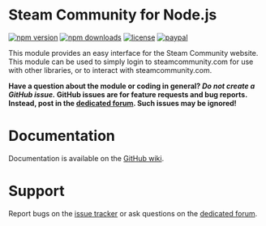 # Steam Community for Node.js
[![npm version](https://img.shields.io/npm/v/steamcommunity.svg)](https://npmjs.com/package/steamcommunity)
[![npm downloads](https://img.shields.io/npm/dm/steamcommunity.svg)](https://npmjs.com/package/steamcommunity)
[![license](https://img.shields.io/npm/l/steamcommunity.svg)](https://github.com/DoctorMcKay/node-steamcommunity/blob/master/LICENSE)
[![paypal](https://img.shields.io/badge/paypal-donate-yellow.svg)](https://www.paypal.com/cgi-bin/webscr?cmd=_donations&business=N36YVAT42CZ4G&item_name=node%2dsteamcommunity&currency_code=USD)

This module provides an easy interface for the Steam Community website. This module can be used to simply login to
steamcommunity.com for use with other libraries, or to interact with steamcommunity.com.

**Have a question about the module or coding in general? *Do not create a GitHub issue.* GitHub issues are for feature
requests and bug reports. Instead, post in the [dedicated forum](https://dev.doctormckay.com/forum/8-node-steamcommunity/).
Such issues may be ignored!**

# Documentation

Documentation is available on the [GitHub wiki](https://github.com/DoctorMcKay/node-steamcommunity/wiki).

# Support

Report bugs on the [issue tracker](https://github.com/DoctorMcKay/node-steamcommunity/issues) or ask questions
on the [dedicated forum](https://dev.doctormckay.com/forum/8-node-steamcommunity/).
